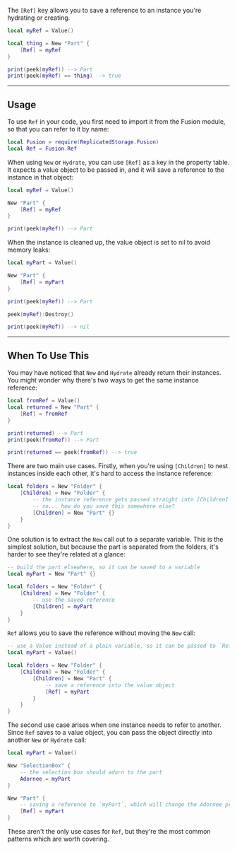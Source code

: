 The `[Ref]` key allows you to save a reference to an instance you're hydrating
or creating.

```Lua
local myRef = Value()

local thing = New "Part" {
    [Ref] = myRef
}

print(peek(myRef)) --> Part
print(peek(myRef) == thing) --> true
```

-----

## Usage

To use `Ref` in your code, you first need to import it from the Fusion module,
so that you can refer to it by name:

```Lua linenums="1" hl_lines="2"
local Fusion = require(ReplicatedStorage.Fusion)
local Ref = Fusion.Ref
```

When using `New` or `Hydrate`, you can use `[Ref]` as a key in the property
table. It expects a value object to be passed in, and it will save a reference
to the instance in that object:

```Lua
local myRef = Value()

New "Part" {
    [Ref] = myRef
}

print(peek(myRef)) --> Part
```

When the instance is cleaned up, the value object is set to nil to avoid memory
leaks:

```Lua
local myPart = Value()

New "Part" {
    [Ref] = myPart
}

print(peek(myRef)) --> Part

peek(myRef):Destroy()

print(peek(myRef)) --> nil
```

-----

## When To Use This

You may have noticed that `New` and `Hydrate` already return their instances.
You might wonder why there's two ways to get the same instance reference:

```Lua
local fromRef = Value()
local returned = New "Part" {
    [Ref] = fromRef
}

print(returned) --> Part
print(peek(fromRef)) --> Part

print(returned == peek(fromRef)) --> true
```

There are two main use cases. Firstly, when you're using `[Children]` to nest
instances inside each other, it's hard to access the instance reference:

```Lua
local folders = New "Folder" {
    [Children] = New "Folder" {
        -- the instance reference gets passed straight into [Children]
        -- so... how do you save this somewhere else?
        [Children] = New "Part" {}
    }
}
```

One solution is to extract the `New` call out to a separate variable. This is
the simplest solution, but because the part is separated from the folders, it's
harder to see they're related at a glance:

```Lua
-- build the part elsewhere, so it can be saved to a variable
local myPart = New "Part" {}

local folders = New "Folder" {
    [Children] = New "Folder" {
        -- use the saved reference
        [Children] = myPart
    }
}
```

`Ref` allows you to save the reference without moving the `New` call:

```Lua
-- use a Value instead of a plain variable, so it can be passed to `Ref`
local myPart = Value()

local folders = New "Folder" {
    [Children] = New "Folder" {
        [Children] = New "Part" {
            -- save a reference into the value object
            [Ref] = myPart
        }
    }
}
```

The second use case arises when one instance needs to refer to another. Since
`Ref` saves to a value object, you can pass the object directly into another
`New` or `Hydrate` call:

```Lua
local myPart = Value()

New "SelectionBox" {
    -- the selection box should adorn to the part
    Adornee = myPart
}

New "Part" {
    -- saving a reference to `myPart`, which will change the Adornee prop above
    [Ref] = myPart
}
```

These aren't the only use cases for `Ref`, but they're the most common patterns
which are worth covering.